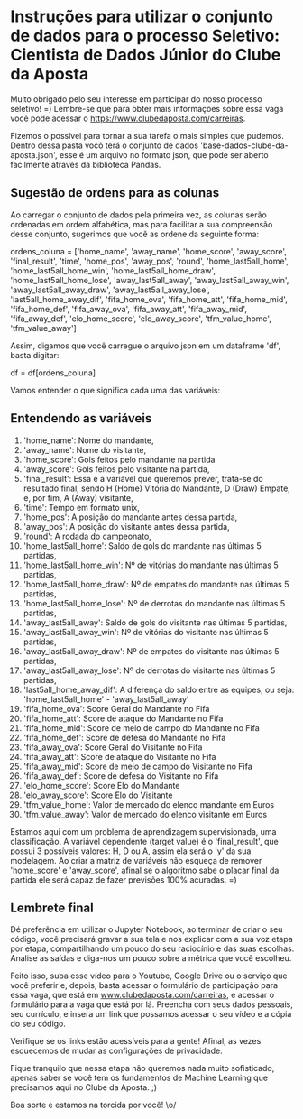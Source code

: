 # Instruções para utilizar o conjunto de dados para o processo Seletivo: Cientista de Dados Júnior do Clube da Aposta

Muito obrigado pelo seu interesse em participar do nosso processo seletivo! =) Lembre-se que para obter mais informações sobre essa vaga você pode acessar o https://www.clubedaposta.com/carreiras.

Fizemos o possível para tornar a sua tarefa o mais simples que pudemos. Dentro dessa pasta vocô terá o conjunto de dados 'base-dados-clube-da-aposta.json', esse é um arquivo no formato json, que pode ser aberto facilmente através da biblioteca Pandas.

## Sugestão de ordens para as colunas

Ao carregar o conjunto de dados pela primeira vez, as colunas serão ordenadas em ordem alfabética, mas para facilitar a sua compreensão desse conjunto, sugerimos que você as ordene da seguinte forma:

ordens_coluna = ['home_name', 'away_name', 'home_score', 'away_score', 'final_result',
       'time', 'home_pos', 'away_pos', 'round', 'home_last5all_home',
       'home_last5all_home_win', 'home_last5all_home_draw',
       'home_last5all_home_lose', 'away_last5all_away',
       'away_last5all_away_win', 'away_last5all_away_draw',
       'away_last5all_away_lose', 'last5all_home_away_dif', 'fifa_home_ova',
       'fifa_home_att', 'fifa_home_mid', 'fifa_home_def', 'fifa_away_ova',
       'fifa_away_att', 'fifa_away_mid', 'fifa_away_def', 'elo_home_score',
       'elo_away_score', 'tfm_value_home', 'tfm_value_away']

Assim, digamos que você carregue o arquivo json em um dataframe 'df', basta digitar:

df = df[ordens_coluna]

Vamos entender o que significa cada uma das variáveis:

## Entendendo as variáveis

1. 'home_name': Nome do mandante,
2. 'away_name': Nome do visitante,
3. 'home_score': Gols feitos pelo mandante na partida
4. 'away_score': Gols feitos pelo visitante na partida, 
5. 'final_result': Essa é a variável que queremos prever, trata-se do resultado final, sendo H (Home) Vitória do Mandante, D (Draw) Empate, e, por fim, A (Away) visitante,
6. 'time': Tempo em formato unix, 
7. 'home_pos': A posição do mandante antes dessa partida, 
8. 'away_pos': A posição do visitante antes dessa partida, 
9. 'round': A rodada do campeonato, 
10. 'home_last5all_home': Saldo de gols do mandante nas últimas 5 partidas,
11. 'home_last5all_home_win': Nº de vitórias do mandante nas últimas 5 partidas,
12. 'home_last5all_home_draw': Nº de empates do mandante nas últimas 5 partidas,
13. 'home_last5all_home_lose': Nº de derrotas do mandante nas últimas 5 partidas,
14. 'away_last5all_away': Saldo de gols do visitante nas últimas 5 partidas,
15. 'away_last5all_away_win': Nº de vitórias do visitante nas últimas 5 partidas,
16. 'away_last5all_away_draw': Nº de empates do visitante nas últimas 5 partidas,
17. 'away_last5all_away_lose': Nº de derrotas do visitante nas últimas 5 partidas,
18. 'last5all_home_away_dif': A diferença do saldo entre as equipes, ou seja: 'home_last5all_home' - 'away_last5all_away'
19. 'fifa_home_ova': Score Geral do Mandante no Fifa
20. 'fifa_home_att': Score de ataque do Mandante no Fifa
21. 'fifa_home_mid': Score de meio de campo do Mandante no Fifa
22. 'fifa_home_def': Score de defesa do Mandante no Fifa
23. 'fifa_away_ova': Score Geral do Visitante no Fifa
24. 'fifa_away_att': Score de ataque do Visitante no Fifa
25. 'fifa_away_mid': Score de meio de campo do Visitante no Fifa
26. 'fifa_away_def': Score de defesa do Visitante no Fifa  
27. 'elo_home_score': Score Elo do Mandante
28. 'elo_away_score': Score Elo do Visitante 
29. 'tfm_value_home': Valor de mercado do elenco mandante em Euros
30. 'tfm_value_away': Valor de mercado do elenco visitante em Euros

Estamos aqui com um problema de aprendizagem supervisionada, uma classificação. A variável dependente (target value) é o 'final_result', que possui 3 possíveis valores: H, D ou A, assim ela será o 'y' da sua modelagem. Ao criar a matriz de variáveis não esqueça de remover 'home_score' e 'away_score', afinal se o algoritmo sabe o placar final da partida ele será capaz de fazer previsões 100% acuradas. =)


## Lembrete final

Dé preferência em utilizar o Jupyter Notebook, ao terminar de criar o seu código, você precisará gravar a sua tela e nos explicar com a sua voz etapa por etapa, compartilhando um pouco do seu raciocínio e das suas escolhas. Analise as saídas e diga-nos um pouco sobre a métrica que você escolheu.

Feito isso, suba esse vídeo para o Youtube, Google Drive ou o serviço que você preferir e, depois, basta acessar o formulário de participação para essa vaga, que está em www.clubedaposta.com/carreiras, e acessar o formulário para a vaga que está por lá. Preencha com seus dados pessoais, seu currículo, e insera um link que possamos acessar o seu vídeo e a cópia do seu código.

Verifique se os links estão acessíveis para a gente! Afinal, as vezes esquecemos de mudar as configurações de privacidade.

Fique tranquilo que nessa etapa não queremos nada muito sofisticado, apenas saber se você tem os fundamentos de Machine Learning que precisamos aqui no Clube da Aposta. ;)

Boa sorte e estamos na torcida por você! \o/